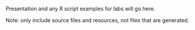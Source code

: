 Presentation and any R script examples for labs will go here.

Note: only include source files and resources, not files that are generated.